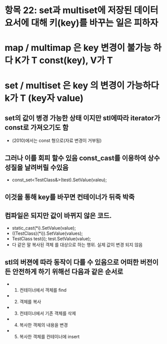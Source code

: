 # 항목 22: set과 multiset에 저장된 데이터 요서에 대해 키(key)를 바꾸는 일은 피하자

# map / multimap 은 key 변경이 불가능 하다 K가 T const(key), V가 T
# set / multiset 은 key 의 변경이 가능하다 k가 T (key자 value)

## set의 값이 병경 가능한 상태 이지만 stl에따라 iterator가 const로 가져오기도 함  
* (2010)에서는 const 형으로(자료 변경이 거부됨)

## 그러나 이를 회피 할수 있음 const_cast를 이용하여 상수 성질을 날려버릴 수있음
* const_set<TestClass&>(test).SetValue(valeu);

## 이것을 통해 key를 바꾸면 컨테이너가 뒤죽 박죽

## 컴파일은 되지만 값이 바뀌지 않은 코드.
* static_cast<TestClass>(*i).SetValue(value);
* ((TestClass)(*i)).SetValue(values);
* TestClass test(i); test.SetValue(value);
* 다 같은 말 복사된 객체 를 대상으로 하는 행위. 실제 값이 변경 되지 않음

## stl의 버젼에 따라 동작이 다를 수 있음으로 어떠한 버전이든 안전하게 하기 위해선 다음과 같은 순서로
* 1) 컨테이너에서 객체를 find
* 2) 객체를 복사
* 3) 컨테이너에서 기존 객체를 삭제
* 4) 복사한 객체의 내용을 변경
* 5) 복사한 객체를 컨테이너에 insert





